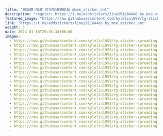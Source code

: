 ```yaml
---
title: "貓貓蟲-咖波 奇怪咖波總動員 @moe_sticker_bot"
description: "regular: https://t.me/addstickers/line2911844e6_by_moe_sticker_bot"
featured_image: "https://raw.githubusercontent.com/kylelin1998/tg-sticker-spreading-worldwide-images/main/img/a02d3414-e5ec-44de-b1b8-02a8543ebfbd.jpg"
link: "https://t.me/addstickers/line2911844e6_by_moe_sticker_bot"
weight: 3
date: 2024-01-16T20:35:34+08:00
images:
  - https://raw.githubusercontent.com/kylelin1998/tg-sticker-spreading-worldwide-images/main/img/a02d3414-e5ec-44de-b1b8-02a8543ebfbd.jpg
  - https://raw.githubusercontent.com/kylelin1998/tg-sticker-spreading-worldwide-images/main/img/2be646c6-5e2b-474a-9460-6db1fbe0d1f4.jpg
  - https://raw.githubusercontent.com/kylelin1998/tg-sticker-spreading-worldwide-images/main/img/d90f42db-86ed-46e5-a9b7-a488ee5a247a.jpg
  - https://raw.githubusercontent.com/kylelin1998/tg-sticker-spreading-worldwide-images/main/img/f3906cb6-5eec-44e3-85d4-f81a0d76aa52.jpg
  - https://raw.githubusercontent.com/kylelin1998/tg-sticker-spreading-worldwide-images/main/img/c097c9ee-42ce-4ae2-8315-14d4781aca4e.jpg
  - https://raw.githubusercontent.com/kylelin1998/tg-sticker-spreading-worldwide-images/main/img/0332a70d-f6a5-4fa0-97d3-82c395205d6b.jpg
  - https://raw.githubusercontent.com/kylelin1998/tg-sticker-spreading-worldwide-images/main/img/ce41ef95-9c36-442d-9f52-ffe037d4f52a.jpg
  - https://raw.githubusercontent.com/kylelin1998/tg-sticker-spreading-worldwide-images/main/img/0bd39a3c-47a3-4cf8-b5f8-ab655d7c8775.jpg
  - https://raw.githubusercontent.com/kylelin1998/tg-sticker-spreading-worldwide-images/main/img/f59cd74a-a962-4d1e-bfdf-9c55bf5c7084.jpg
  - https://raw.githubusercontent.com/kylelin1998/tg-sticker-spreading-worldwide-images/main/img/a8eeb300-85a9-4a44-b358-677731ee2661.jpg
  - https://raw.githubusercontent.com/kylelin1998/tg-sticker-spreading-worldwide-images/main/img/47641c4e-d81a-4315-8c7c-990efa83bd6e.jpg
  - https://raw.githubusercontent.com/kylelin1998/tg-sticker-spreading-worldwide-images/main/img/f56fa68d-86f5-40a4-9a86-d434f98f80b1.jpg
  - https://raw.githubusercontent.com/kylelin1998/tg-sticker-spreading-worldwide-images/main/img/88485a06-04d9-4a59-a33f-11c2847d1ee9.jpg
  - https://raw.githubusercontent.com/kylelin1998/tg-sticker-spreading-worldwide-images/main/img/081712ff-a702-4816-9987-e4d51d267d9b.jpg
  - https://raw.githubusercontent.com/kylelin1998/tg-sticker-spreading-worldwide-images/main/img/62665e51-12c9-4502-8264-a70e94b5659e.jpg
  - https://raw.githubusercontent.com/kylelin1998/tg-sticker-spreading-worldwide-images/main/img/a4a4c076-02c7-4e3b-a867-f4638384cd56.jpg
  - https://raw.githubusercontent.com/kylelin1998/tg-sticker-spreading-worldwide-images/main/img/ada919a1-6a23-484d-be96-e63a32a6217b.jpg
  - https://raw.githubusercontent.com/kylelin1998/tg-sticker-spreading-worldwide-images/main/img/e4eed91f-925d-4199-8990-5d54288725b0.jpg
  - https://raw.githubusercontent.com/kylelin1998/tg-sticker-spreading-worldwide-images/main/img/5eab46cd-5d54-47f9-9c44-d86e5556d89e.jpg
  - https://raw.githubusercontent.com/kylelin1998/tg-sticker-spreading-worldwide-images/main/img/08602226-deb8-4bfd-9815-af251e3fab2c.jpg
---
```

